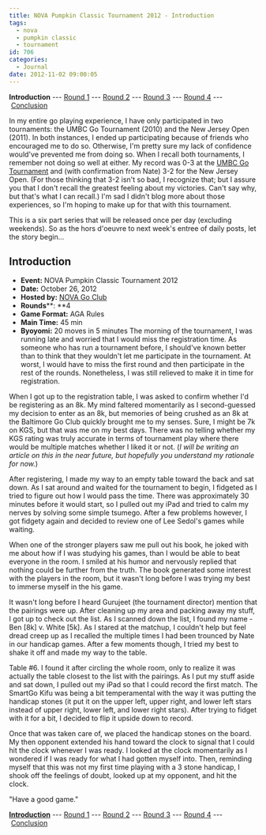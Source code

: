 ```yaml
---
title: NOVA Pumpkin Classic Tournament 2012 - Introduction
tags:
  - nova
  - pumpkin classic
  - tournament
id: 706
categories:
  - Journal
date: 2012-11-02 09:00:05
---
```


**Introduction** --- [Round 1](http://www.bengozen.com/nova-pumpkin-classic-tournament-2012-round-1/ "NOVA Pumpkin Classic Tournament 2012 — Round 1") --- [Round 2](http://www.bengozen.com/nova-pumpkin-classic-tournament-2012-round-2/ "NOVA Pumpkin Classic Tournament 2012 — Round 2") --- [Round 3](http://www.bengozen.com/nova-pumpkin-classic-tournament-2012-round-3/ "NOVA Pumpkin Classic Tournament 2012 — Round 3") --- [Round 4](http://www.bengozen.com/nova-pumpkin-classic-tournament-2012-round-4/ "NOVA Pumpkin Classic Tournament 2012 — Round 4") --- [Conclusion](http://www.bengozen.com/nova-pumpkin-classic-tournament-2012-conclusion/ "NOVA Pumpkin Classic Tournament 2012 — Conclusion")

In my entire go playing experience, I have only participated in two tournaments: the UMBC Go Tournament (2010) and the New Jersey Open (2011). In both instances, I ended up participating because of friends who encouraged me to do so. Otherwise, I'm pretty sure my lack of confidence would've prevented me from doing so. When I recall both tournaments, I remember not doing so well at either. My record was 0-3 at the [UMBC Go Tournament](http://www.bengozen.com/first-tournament/ "First Tournament!") and (with confirmation from Nate) 3-2 for the New Jersey Open. (For those thinking that 3-2 isn't so bad, I recognize that; but I assure you that I don't recall the greatest feeling about my victories. Can't say why, but that's what I can recall.) I'm sad I didn't blog more about those experiences, so I'm hoping to make up for that with this tournament.

This is a six part series that will be released once per day (excluding weekends). So as the hors d'oeuvre to next week's entree of daily posts, let the story begin...

<!--more-->

## Introduction

*   **Event:** NOVA Pumpkin Classic Tournament 2012
*   **Date:** October 26, 2012
*   **Hosted by:** [NOVA Go Club](http://novagoclub.org "Nova Go Club Website")
*   **Rounds****: **4
*   **Game Format:** AGA Rules
*   **Main Time:** 45 min
*   **Byoyomi:** 20 moves in 5 minutes
The morning of the tournament, I was running late and worried that I would miss the registration time. As someone who has run a tournament before, I should've known better than to think that they wouldn't let me participate in the tournament. At worst, I would have to miss the first round and then participate in the rest of the rounds. Nonetheless, I was still relieved to make it in time for registration.

When I got up to the registration table, I was asked to confirm whether I'd be registering as an 8k. My mind faltered momentarily as I second-guessed my decision to enter as an 8k, but memories of being crushed as an 8k at the Baltimore Go Club quickly brought me to my senses. Sure, I might be 7k on KGS, but that was me on my best days. There was no telling whether my KGS rating was truly accurate in terms of tournament play where there would be multiple matches whether I liked it or not. (_I will be writing an article on this in the near future, but hopefully you understand my rationale for now._)

After registering, I made my way to an empty table toward the back and sat down. As I sat around and waited for the tournament to begin, I fidgeted as I tried to figure out how I would pass the time. There was approximately 30 minutes before it would start, so I pulled out my iPad and tried to calm my nerves by solving some simple tsumego. After a few problems however, I got fidgety again and decided to review one of Lee Sedol's games while waiting.

When one of the stronger players saw me pull out his book, he joked with me about how if I was studying his games, than I would be able to beat everyone in the room. I smiled at his humor and nervously replied that nothing could be further from the truth. The book generated some interest with the players in the room, but it wasn't long before I was trying my best to immerse myself in the his game.

It wasn't long before I heard Gurujeet (the tournament director) mention that the pairings were up. After cleaning up my area and packing away my stuff, I got up to check out the list. As I scanned down the list, I found my name - Ben [8k] v. White [5k]. As I stared at the matchup, I couldn't help but feel dread creep up as I recalled the multiple times I had been trounced by Nate in our handicap games. After a few moments though, I tried my best to shake it off and made my way to the table.

Table #6\. I found it after circling the whole room, only to realize it was actually the table closest to the list with the pairings. As I put my stuff aside and sat down, I pulled out my iPad so that I could record the first match. The SmartGo Kifu was being a bit temperamental with the way it was putting the handicap stones (it put it on the upper left, upper right, and lower left stars instead of upper right, lower left, and lower right stars). After trying to fidget with it for a bit, I decided to flip it upside down to record.

Once that was taken care of, we placed the handicap stones on the board. My then opponent extended his hand toward the clock to signal that I could hit the clock whenever I was ready. I looked at the clock momentarily as I wondered if I was ready for what I had gotten myself into. Then, reminding myself that this was not my first time playing with a 3 stone handicap, I shook off the feelings of doubt, looked up at my opponent, and hit the clock.

"Have a good game."

<span style="text-decoration: underline;">**Introduction**</span> --- [Round 1](http://www.bengozen.com/nova-pumpkin-classic-tournament-2012-round-1/ "NOVA Pumpkin Classic Tournament 2012 — Round 1") --- [Round 2](http://www.bengozen.com/nova-pumpkin-classic-tournament-2012-round-2/ "NOVA Pumpkin Classic Tournament 2012 — Round 2") --- [Round 3](http://www.bengozen.com/nova-pumpkin-classic-tournament-2012-round-3/ "NOVA Pumpkin Classic Tournament 2012 — Round 3") --- [Round 4](http://www.bengozen.com/nova-pumpkin-classic-tournament-2012-round-4/ "NOVA Pumpkin Classic Tournament 2012 — Round 4") --- [Conclusion](http://www.bengozen.com/nova-pumpkin-classic-tournament-2012-conclusion/ "NOVA Pumpkin Classic Tournament 2012 — Conclusion")